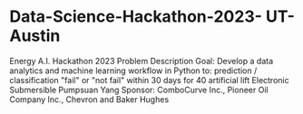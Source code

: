 # Data-Science-Hackathon-2023- UT-Austin
Energy A.I. Hackathon 2023 Problem Description
Goal: Develop a data analytics and machine learning workflow in Python to:  prediction / classification "fail" or "not fail" within 30 days for 40 artificial lift Electronic Submersible Pumpsuan Yang Sponsor: ComboCurve Inc., Pioneer Oil Company Inc., Chevron and Baker Hughes
